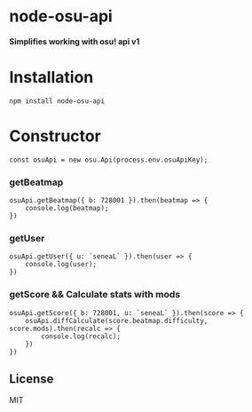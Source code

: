 # node-osu-api
#### Simplifies working with osu! api v1

# Installation

```
npm install node-osu-api
```

# Constructor

```
const osuApi = new osu.Api(process.env.osuApiKey);
```

### getBeatmap
```
osuApi.getBeatmap({ b: 728001 }).then(beatmap => {
    console.log(beatmap);
})
```

### getUser
```
osuApi.getUser({ u: `seneaL` }).then(user => {
    console.log(user);
})
```

### getScore && Calculate stats with mods
```
osuApi.getScore({ b: 728001, u: `seneaL` }).then(score => {
    osuApi.diffCalculate(score.beatmap.difficulty, score.mods).then(recalc => {
        console.log(recalc);
    })
})
```

License
----
MIT
